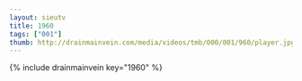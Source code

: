 ```yaml
--- 
layout: sieutv
title: 1960
tags: ["001"]
thumb: http://drainmainvein.com/media/videos/tmb/000/001/960/player.jpg
---
```

{% include drainmainvein key="1960" %} 
